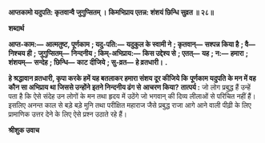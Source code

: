 **आप्तकामो यदुपति: कृतवान्वै जुगुप्सितम् ।** **किमभिप्राय एतन्न: शंशयं छिन्धि सुव्रत ॥ २८॥** 

**शब्दार्थ** 

**आप्त-काम:—** **आत्मतुष्ट, पूर्णकाम** **; यदु-पति:—** **यदुकुल के स्वामी ने** **; कृतवान्—** **सश्पन्न किया है** **; वै—** **निश्चय ही** **;** **जुगुप्सितम्—** **निन्दनीय** **; किम्-अभिप्राय:—** **किस उद्देश्य से** **; एतत्—** **यह** **; न:—** **हमारा** **; शंशयम्—** **सन्देह** **; छिन्धि—** **काट** **दीजिये** **; सु-व्रत—** **हे व्रतधारी।** **.** 

**हे श्रद्धावान व्रतधारी, कृपा करके हमें यह बतलाकर हमारा संशय दूर कीजिये कि** **पूर्णकाम यदुपति के मन में वह कौन सा अभिप्राय था जिससे उन्होंने इतने निन्दनीय ढंग से** **आचरण किया?** **तात्पर्य :** जो लोग प्रबुद्ध हैं उन्हें पता है कि ऐसे संदेह उन लोगों के मन तथा हृदय में उठेंगे जो भगवान् की दिव्य लीलाओं से परिचित नहीं हैं। इसलिए अनन्त काल से बड़े बड़े मुनि तथा परीक्षित महाराज जैसे प्रबुद्ध राजा आगे आने वाली पीढ़ी के लिए प्रामाणिक उत्तर देने के लिए ऐसे प्रश्न उठाते रहे हैं।  

**श्रीशुक उवाच** 